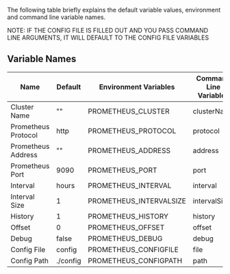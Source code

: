 The following table briefly explains the default variable values, environment and command line variable names.

NOTE: IF THE CONFIG FILE IS FILLED OUT AND YOU PASS COMMAND LINE 
ARGUMENTS, IT WILL DEFAULT TO THE CONFIG FILE VARIABLES

## Variable Names
| Name | Default | Environment Variables | Command Line Variables |
|--------|-------|-------|-------|
| Cluster Name | "" | PROMETHEUS_CLUSTER | clusterName | 
| Prometheus Protocol | http | PROMETHEUS_PROTOCOL | protocol |
| Prometheus Address | "" | PROMETHEUS_ADDRESS | address | 
| Prometheus Port | 9090 | PROMETHEUS_PORT | port |
| Interval | hours | PROMETHEUS_INTERVAL | interval |
| Interval Size | 1 | PROMETHEUS_INTERVALSIZE | intervalSize |
| History | 1 | PROMETHEUS_HISTORY | history | 
| Offset | 0 | PROMETHEUS_OFFSET | offset | 
| Debug | false | PROMETHEUS_DEBUG | debug |
| Config File | config | PROMETHEUS_CONFIGFILE | file |
| Config Path | ./config | PROMETHEUS_CONFIGPATH | path |


